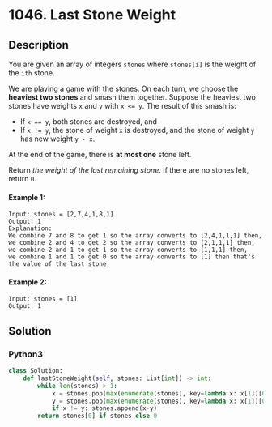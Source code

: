 # 1046. Last Stone Weight

## Description
You are given an array of integers `stones` where `stones[i]` is the weight of the `ith` stone.

We are playing a game with the stones. On each turn, we choose the **heaviest two stones** and smash them together. Suppose the heaviest two stones have weights `x` and `y` with `x <= y`. The result of this smash is:

* If `x == y`, both stones are destroyed, and
* If `x != y`, the stone of weight `x` is destroyed, and the stone of weight `y` has new weight `y - x`.

At the end of the game, there is **at most one** stone left.

Return *the weight of the last remaining stone*. If there are no stones left, return `0`.

#### Example 1:
```
Input: stones = [2,7,4,1,8,1]
Output: 1
Explanation: 
We combine 7 and 8 to get 1 so the array converts to [2,4,1,1,1] then,
we combine 2 and 4 to get 2 so the array converts to [2,1,1,1] then,
we combine 2 and 1 to get 1 so the array converts to [1,1,1] then,
we combine 1 and 1 to get 0 so the array converts to [1] then that's the value of the last stone.
```

#### Example 2:
```
Input: stones = [1]
Output: 1
```


## Solution

### Python3
```python
class Solution:
    def lastStoneWeight(self, stones: List[int]) -> int:
        while len(stones) > 1:
            x = stones.pop(max(enumerate(stones), key=lambda x: x[1])[0])
            y = stones.pop(max(enumerate(stones), key=lambda x: x[1])[0])
            if x != y: stones.append(x-y)
        return stones[0] if stones else 0
```